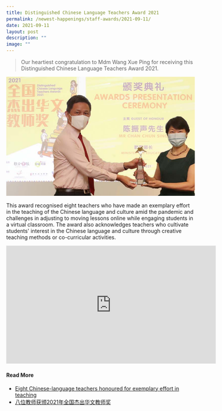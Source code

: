 ```yaml
---
title: Distinguished Chinese Language Teachers Award 2021
permalink: /newest-happenings/staff-awards/2021-09-11/
date: 2021-09-11
layout: post
description: ""
image: ""
---
```

> Our heartiest congratulation to Mdm Wang Xue Ping for receiving this Distinguished Chinese Language Teachers Award 2021.

![](/images/Staff%20Awards/Wang%20Xueping%20-%20Distinguished%20Chinese%20Language%20Teachers%20award%202021.jpg)

This award recognised eight teachers who have made an exemplary effort in the teaching of the Chinese language and culture amid the pandemic and challenges in adjusting to moving lessons online while engaging students in a virtual classroom. The award also acknowledges teachers who cultivate students' interest in the Chinese language and culture through creative teaching methods or co-curricular activities.

<iframe src="https://www.facebook.com/plugins/video.php?href=https%3A%2F%2Fwww.facebook.com%2Fzbcomma%2Fvideos%2F173367218260601%2F&show_text=0&width=560" width="560" height="315" style="border:none;overflow:hidden" scrolling="no" frameborder="0" allowfullscreen="true" allow="autoplay; clipboard-write; encrypted-media; picture-in-picture; web-share" allowFullScreen="true"></iframe>

#### Read More
* [Eight Chinese-language teachers honoured for exemplary effort in teaching](https://www.straitstimes.com/singapore/parenting-education/eight-chinese-language-teachers-honoured-for-exemplary-effort-in)  
* [八位教师获颁2021年全国杰出华文教师奖](https://www.zaobao.com.sg/realtime/singapore/story20210911-1192604)
